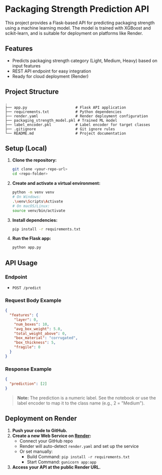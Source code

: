# Packaging Strength Prediction API

This project provides a Flask-based API for predicting packaging strength using a machine learning model. The model is trained with XGBoost and scikit-learn, and is suitable for deployment on platforms like Render.

## Features
- Predicts packaging strength category (Light, Medium, Heavy) based on input features
- REST API endpoint for easy integration
- Ready for cloud deployment (Render)

## Project Structure
```
.
├── app.py                      # Flask API application
├── requirements.txt            # Python dependencies
├── render.yaml                 # Render deployment configuration
├── packaging_strength_model.pkl # Trained ML model
├── label_encoder.pkl           # Label encoder for target classes
├── .gitignore                  # Git ignore rules
└── README.md                   # Project documentation
```

## Setup (Local)
1. **Clone the repository:**
   ```sh
   git clone <your-repo-url>
   cd <repo-folder>
   ```
2. **Create and activate a virtual environment:**
   ```sh
   python -m venv venv
   # On Windows:
   .\venv\Scripts\Activate
   # On macOS/Linux:
   source venv/bin/activate
   ```
3. **Install dependencies:**
   ```sh
   pip install -r requirements.txt
   ```
4. **Run the Flask app:**
   ```sh
   python app.py
   ```

## API Usage
### Endpoint
- `POST /predict`

### Request Body Example
```json
{
  "features": {
    "layer": 0,
    "num_boxes": 10,
    "avg_box_weight": 5.0,
    "total_weight_above": 0,
    "box_material": "corrugated",
    "box_thickness": 5,
    "fragile": 0
  }
}
```

### Response Example
```json
{
  "prediction": [2]
}
```

> **Note:** The prediction is a numeric label. See the notebook or use the label encoder to map it to the class name (e.g., 2 = "Medium").

## Deployment on Render
1. **Push your code to GitHub.**
2. **Create a new Web Service on [Render](https://dashboard.render.com/):**
   - Connect your GitHub repo
   - Render will auto-detect `render.yaml` and set up the service
   - Or set manually:
     - Build Command: `pip install -r requirements.txt`
     - Start Command: `gunicorn app:app`
3. **Access your API at the public Render URL.**
